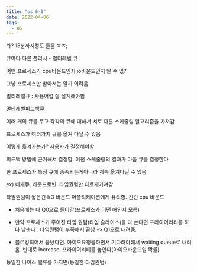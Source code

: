 ```yaml
---
title: "os 6-1"
date: 2022-04-06
tags:
  - OS
---
```


롸? 15분까지정도 들음 ㅎㅎ;

큐마다 다른 폴리시 - 멀티레벨 큐

어떤 프로세스가 cpu바운드인지 io바운드인지 알 수 있?

그냥 프로세스만 받아서는 알기 어려움

멀티레벨큐 : 사용어렵 잘 설계해야함

멀티레벨피드백큐

여러 개의 큐를 두고 각각의 큐에 대해서 서로 다른 스케줄링 알고리즘을 가져감

프로세스가 여러가지 큐를 옮겨 다닐 수 있음

어떻게 옮겨가는가? 사용자가 결정해야함

피드백 방법에 근거해서 결정함. 이전 스케줄링의 결과가 다음 큐를 결정한다

한 프로세스가 특정 큐에 종속되는게아니라 계속 옮겨다닐 수 있음

ex) 네개큐. 라운드로빈. 타임퀀텀만 다르게가져감

타임퀀텀이 짧은건 I/O 바운드 어플리케이션에게 유리함. 긴건 cpu 바운드

- 처음에는 다 Q0으로 들어감(프로세스가 어떤 애인지 모름)

- 만약 프로세스가 주어진 타임 퀀텀(타임 슬라이스)을 다 쓴다면 프라이어리티를 하나 낮춘다 : 타임퀀텀이 부족해서 끝남 -> Q1으로 내려줌.
- 블로킹되어서 끝났다면. 아이오요청을하면서 기다려야해서 waiting queue로 내려옴. 반대로 increase. 프라이어리티를 높인다(아이오바운드일 확률)

동일한 나이스 밸류를 가지면(동일한 타임퀀텀)
